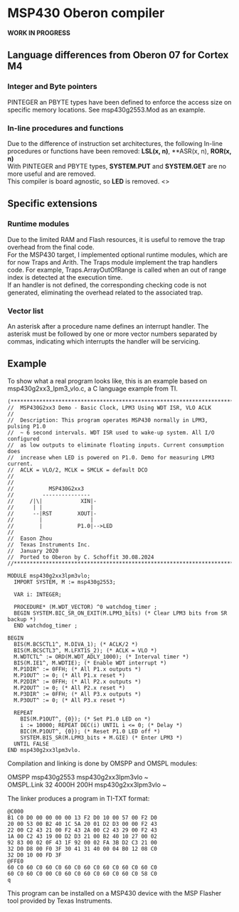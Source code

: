 # MSP430 Oberon compiler
**WORK IN PROGRESS**
## Language differences from Oberon 07 for Cortex M4
### Integer and Byte pointers
PINTEGER an PBYTE types have been defined to enforce the access size on
specific memory locations. See msp430g2553.Mod as an example.
### In-line procedures and functions
Due to the difference of instruction set architectures, the following
In-line procedures or functions have been removed: **LSL(x, n)**, 
**ASR(x, n), **ROR(x, n)**  
With PINTEGER and PBYTE types, **SYSTEM.PUT** and **SYSTEM.GET** 
are no more useful and are removed.  
This compiler is board agnostic, so **LED** is removed.
<<To be completed>>
## Specific extensions
### Runtime modules
Due to the limited RAM and Flash resources, it is useful to remove the trap
overhead from the final code.  
For the MSP430 target, I implemented optional runtime modules, which are for now
Traps and Arith. The Traps module implement the trap handlers code. For example,
Traps.ArrayOutOfRange is called when an out of range index is detected at the
execution time.  
If an handler is not defined, the corresponding checking code is not generated, 
eliminating the overhead related to the associated trap.
### Vector list
An asterisk after a procedure name defines an interrupt handler. The asterisk
must be followed by one or more vector numbers separated by commas, indicating
which interrupts the handler will be servicing.
## Example
To show what a real program looks like, this is an example based on 
msp430g2xx3_lpm3_vlo.c, a C language example from TI.

	(*******************************************************************************  
	//  MSP430G2xx3 Demo - Basic Clock, LPM3 Using WDT ISR, VLO ACLK  
	//  
	//  Description: This program operates MSP430 normally in LPM3, pulsing P1.0  
	//  ~ 6 second intervals. WDT ISR used to wake-up system. All I/O configured  
	//  as low outputs to eliminate floating inputs. Current consumption does  
	//  increase when LED is powered on P1.0. Demo for measuring LPM3 current.  
	//  ACLK = VLO/2, MCLK = SMCLK = default DCO  
	//  
	//  
	//           MSP430G2xx3  
	//         ---------------  
	//     /|\|            XIN|-  
	//      | |               |  
	//      --|RST        XOUT|-  
	//        |               |  
	//        |           P1.0|-->LED  
	//  
	//  Eason Zhou  
	//  Texas Instruments Inc.  
	//  January 2020  
	//  Ported to Oberon by C. Schoffit 30.08.2024  
	//******************************************************************************)  
	  
	MODULE msp430g2xx3lpm3vlo;  
	  IMPORT SYSTEM, M := msp430g2553;  
	  
	  VAR i: INTEGER;  
	
	  PROCEDURE* (M.WDT_VECTOR) ^0 watchdog_timer ;  
	  BEGIN SYSTEM.BIC_SR_ON_EXIT(M.LPM3_bits) (* Clear LPM3 bits from SR backup *)  
	  END watchdog_timer ;  
	
	BEGIN  
	  BIS(M.BCSCTL1^, M.DIVA_1); (* ACLK/2 *)  
	  BIS(M.BCSCTL3^, M.LFXT1S_2); (* ACLK = VLO *)  
	  M.WDTCTL^ := ORD(M.WDT_ADLY_1000); (* Interval timer *)  
	  BIS(M.IE1^, M.WDTIE); (* Enable WDT interrupt *)  
	  M.P1DIR^ := 0FFH; (* All P1.x outputs *)  
	  M.P1OUT^ := 0; (* All P1.x reset *)  
	  M.P2DIR^ := 0FFH; (* All P2.x outputs *)  
	  M.P2OUT^ := 0; (* All P2.x reset *)  
	  M.P3DIR^ := 0FFH; (* All P3.x outputs *)  
	  M.P3OUT^ := 0; (* All P3.x reset *)  
	    
	  REPEAT   
	    BIS(M.P1OUT^, {0}); (* Set P1.0 LED on *)  
	    i := 10000; REPEAT DEC(i) UNTIL i <= 0; (* Delay *)  
	    BIC(M.P1OUT^, {0}); (* Reset P1.0 LED off *)  
	    SYSTEM.BIS_SR(M.LPM3_bits + M.GIE) (* Enter LPM3 *)  
	  UNTIL FALSE  
	END msp430g2xx3lpm3vlo.  
  
Compilation and linking is done by OMSPP and OMSPL modules:  
  
OMSPP msp430g2553 msp430g2xx3lpm3vlo ~  
OMSPL.Link 32 4000H 200H msp430g2xx3lpm3vlo ~  
  
The linker produces a program in TI-TXT format:  
  
	@C000  
	B1 C0 D0 00 00 00 00 13 F2 D0 10 00 57 00 F2 D0  
	20 00 53 00 B2 40 1C 5A 20 01 D2 D3 00 00 F2 43  
	22 00 C2 43 21 00 F2 43 2A 00 C2 43 29 00 F2 43  
	1A 00 C2 43 19 00 D2 D3 21 00 B2 40 10 27 00 02  
	92 83 00 02 0F 43 1F 92 00 02 FA 3B D2 C3 21 00  
	32 D0 D8 00 F0 3F 30 41 31 40 00 04 B0 12 08 C0  
	32 D0 10 00 FD 3F  
	@FFE0  
	60 C0 60 C0 60 C0 60 C0 60 C0 60 C0 60 C0 60 C0  
	60 C0 60 C0 00 C0 60 C0 60 C0 60 C0 60 C0 58 C0  
	q  

This program can be installed on a MSP430 device with the 
MSP Flasher tool provided by Texas Instruments.

